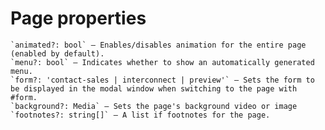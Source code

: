 # Page properties

    `animated?: bool` — Enables/disables animation for the entire page (enabled by default).
    `menu?: bool` — Indicates whether to show an automatically generated menu.
    `form?: 'contact-sales | interconnect | preview'` — Sets the form to be displayed in the modal window when switching to the page with #form.
    `background?: Media` — Sets the page's background video or image
    `footnotes?: string[]` — A list if footnotes for the page.
